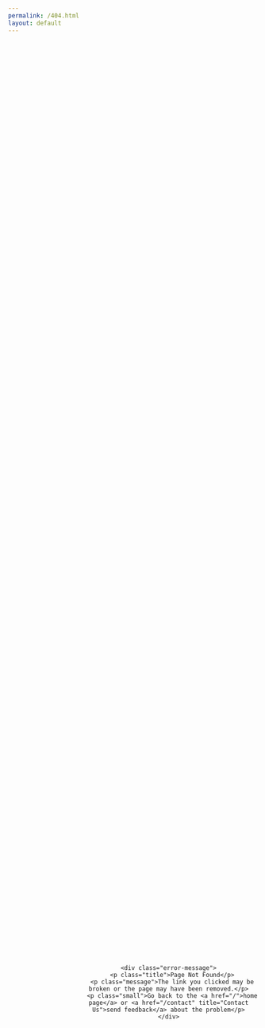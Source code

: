 ```yaml
---
permalink: /404.html
layout: default
---
```


  <div class="error-message-container">

    <div class="error-message">
      <p class="title">Page Not Found</p>
      <p class="message">The link you clicked may be broken or the page may have been removed.</p>
      <p class="small">Go back to the <a href="/">home page</a> or <a href="/contact" title="Contact Us">send feedback</a> about the problem</p>
    </div>

  </div>


  <script src="//use.typekit.net/tdi5ghm.js" async=""></script>
  <script type="text/javascript">
    (function(d) {
      var config = {
          kitId: 'tdi5ghm',
          scriptTimeout: 3000
        },
        h = d.documentElement,
        t = setTimeout(function() {
          h.className = h.className.replace(/\bwf-loading\b/g, "") + " wf-inactive";
        }, config.scriptTimeout),
        tk = d.createElement("script"),
        f = false,
        s = d.getElementsByTagName("script")[0],
        a;
      h.className += " wf-loading";
      tk.src = '//use.typekit.net/' + config.kitId + '.js';
      tk.async = true;
      tk.onload = tk.onreadystatechange = function() {
        a = this.readyState;
        if (f || a && a != "complete" && a != "loaded") return;
        f = true;
        clearTimeout(t);
        try {
          Typekit.load(config)
        } catch (e) {}
      };
      s.parentNode.insertBefore(tk, s)
    })(document);
  </script>

  <link href="//fonts.googleapis.com/css?family=Open+Sans:300" rel="stylesheet" type="text/css">

  <style>
    .small,
    .title {
      letter-spacing: 1px;
      text-transform: uppercase
    }

    body,
    html {
      width: 100%;
      height: 100%
    }

    body {
      background: url(https://s3.amazonaws.com/www.invisionapp.com/assets/img/wallpapers/404.jpg) center center no-repeat fixed;
      background-size: cover;
      -webkit-font-smoothing: antialiased;
      margin: 0;
      display: table;
      vertical-align: middle
    }

    body a {
      color: #f36;
      text-decoration: none
    }

    body a:hover {
      color: #f42156
    }

    .error-message-container {
      position: relative;
      display: table-cell;
      vertical-align: middle;
      width: 100%;
      text-align: center
    }

    .error-message {
      max-width: 510px;
      margin: 0 auto;
      padding: 100px 20px 30px
    }

    .title {
      font: 600 45px/1.5em brandon-grotesque, sans-serif;
      color: #3b4450;
      margin-top: -240px;
      margin-bottom: 5px
    }

    .message {
      font: 300 30px/1.5em "Open Sans", open-sans, sans-serif;
      color: #fff
    }

    .small {
      font: 600 12px/1.5em brandon-grotesque, sans-serif;
      color: #747c83
    }

    @media(max-width:475px) {
      .title {
        font-size: 35px
      }

      .message {
        font-size: 20px
      }

      .small {
        width: 300px;
        margin-left: auto;
        margin-right: auto
      }
    }

    @media(max-height:750px) {
      .title {
        margin-top: -100px
      }
    }

    @media(max-height:580px) {
      .logo {
        top: 40px
      }
    }

    @media(max-height:500px) {
      .title {
        margin-top: 0
      }
    }

    @media(max-height:370px) {
      .logo {
        top: 20px
      }
    }
  </style>
  <style type="text/css">
    .tk-brandon-grotesque {
      font-family: "brandon-grotesque", sans-serif;
    }
  </style>
  <style type="text/css">
    @font-face {
      font-family: brandon-grotesque;
      src: url(https://use.typekit.net/af/1da05b/0000000000000000000132df/27/l?primer=7cdcb44be4a7db8877ffa5c0007b8dd865b3bbc383831fe2ea177f62257a9191&fvd=n4&v=3) format("woff2"), url(https://use.typekit.net/af/1da05b/0000000000000000000132df/27/d?primer=7cdcb44be4a7db8877ffa5c0007b8dd865b3bbc383831fe2ea177f62257a9191&fvd=n4&v=3) format("woff"), url(https://use.typekit.net/af/1da05b/0000000000000000000132df/27/a?primer=7cdcb44be4a7db8877ffa5c0007b8dd865b3bbc383831fe2ea177f62257a9191&fvd=n4&v=3) format("opentype");
      font-weight: 400;
      font-style: normal;
    }

    @font-face {
      font-family: brandon-grotesque;
      src: url(https://use.typekit.net/af/32d3ee/0000000000000000000132e0/27/l?primer=7cdcb44be4a7db8877ffa5c0007b8dd865b3bbc383831fe2ea177f62257a9191&fvd=i4&v=3) format("woff2"), url(https://use.typekit.net/af/32d3ee/0000000000000000000132e0/27/d?primer=7cdcb44be4a7db8877ffa5c0007b8dd865b3bbc383831fe2ea177f62257a9191&fvd=i4&v=3) format("woff"), url(https://use.typekit.net/af/32d3ee/0000000000000000000132e0/27/a?primer=7cdcb44be4a7db8877ffa5c0007b8dd865b3bbc383831fe2ea177f62257a9191&fvd=i4&v=3) format("opentype");
      font-weight: 400;
      font-style: italic;
    }

    @font-face {
      font-family: brandon-grotesque;
      src: url(https://use.typekit.net/af/8f4e31/0000000000000000000132e3/27/l?primer=7cdcb44be4a7db8877ffa5c0007b8dd865b3bbc383831fe2ea177f62257a9191&fvd=n7&v=3) format("woff2"), url(https://use.typekit.net/af/8f4e31/0000000000000000000132e3/27/d?primer=7cdcb44be4a7db8877ffa5c0007b8dd865b3bbc383831fe2ea177f62257a9191&fvd=n7&v=3) format("woff"), url(https://use.typekit.net/af/8f4e31/0000000000000000000132e3/27/a?primer=7cdcb44be4a7db8877ffa5c0007b8dd865b3bbc383831fe2ea177f62257a9191&fvd=n7&v=3) format("opentype");
      font-weight: 700;
      font-style: normal;
    }

    @font-face {
      font-family: brandon-grotesque;
      src: url(https://use.typekit.net/af/383ab4/0000000000000000000132e4/27/l?primer=7cdcb44be4a7db8877ffa5c0007b8dd865b3bbc383831fe2ea177f62257a9191&fvd=i7&v=3) format("woff2"), url(https://use.typekit.net/af/383ab4/0000000000000000000132e4/27/d?primer=7cdcb44be4a7db8877ffa5c0007b8dd865b3bbc383831fe2ea177f62257a9191&fvd=i7&v=3) format("woff"), url(https://use.typekit.net/af/383ab4/0000000000000000000132e4/27/a?primer=7cdcb44be4a7db8877ffa5c0007b8dd865b3bbc383831fe2ea177f62257a9191&fvd=i7&v=3) format("opentype");
      font-weight: 700;
      font-style: italic;
    }

    @font-face {
      font-family: brandon-grotesque;
      src: url(https://use.typekit.net/af/333a5f/0000000000000000000132db/27/l?primer=7cdcb44be4a7db8877ffa5c0007b8dd865b3bbc383831fe2ea177f62257a9191&fvd=n1&v=3) format("woff2"), url(https://use.typekit.net/af/333a5f/0000000000000000000132db/27/d?primer=7cdcb44be4a7db8877ffa5c0007b8dd865b3bbc383831fe2ea177f62257a9191&fvd=n1&v=3) format("woff"), url(https://use.typekit.net/af/333a5f/0000000000000000000132db/27/a?primer=7cdcb44be4a7db8877ffa5c0007b8dd865b3bbc383831fe2ea177f62257a9191&fvd=n1&v=3) format("opentype");
      font-weight: 100;
      font-style: normal;
    }

    @font-face {
      font-family: brandon-grotesque;
      src: url(https://use.typekit.net/af/2f8f3d/0000000000000000000132dd/27/l?primer=7cdcb44be4a7db8877ffa5c0007b8dd865b3bbc383831fe2ea177f62257a9191&fvd=n3&v=3) format("woff2"), url(https://use.typekit.net/af/2f8f3d/0000000000000000000132dd/27/d?primer=7cdcb44be4a7db8877ffa5c0007b8dd865b3bbc383831fe2ea177f62257a9191&fvd=n3&v=3) format("woff"), url(https://use.typekit.net/af/2f8f3d/0000000000000000000132dd/27/a?primer=7cdcb44be4a7db8877ffa5c0007b8dd865b3bbc383831fe2ea177f62257a9191&fvd=n3&v=3) format("opentype");
      font-weight: 300;
      font-style: normal;
    }

    @font-face {
      font-family: brandon-grotesque;
      src: url(https://use.typekit.net/af/d8f71f/0000000000000000000132e1/27/l?primer=7cdcb44be4a7db8877ffa5c0007b8dd865b3bbc383831fe2ea177f62257a9191&fvd=n5&v=3) format("woff2"), url(https://use.typekit.net/af/d8f71f/0000000000000000000132e1/27/d?primer=7cdcb44be4a7db8877ffa5c0007b8dd865b3bbc383831fe2ea177f62257a9191&fvd=n5&v=3) format("woff"), url(https://use.typekit.net/af/d8f71f/0000000000000000000132e1/27/a?primer=7cdcb44be4a7db8877ffa5c0007b8dd865b3bbc383831fe2ea177f62257a9191&fvd=n5&v=3) format("opentype");
      font-weight: 500;
      font-style: normal;
    }

    @font-face {
      font-family: brandon-grotesque;
      src: url(https://use.typekit.net/af/ba2c35/0000000000000000000132e2/27/l?primer=7cdcb44be4a7db8877ffa5c0007b8dd865b3bbc383831fe2ea177f62257a9191&fvd=i5&v=3) format("woff2"), url(https://use.typekit.net/af/ba2c35/0000000000000000000132e2/27/d?primer=7cdcb44be4a7db8877ffa5c0007b8dd865b3bbc383831fe2ea177f62257a9191&fvd=i5&v=3) format("woff"), url(https://use.typekit.net/af/ba2c35/0000000000000000000132e2/27/a?primer=7cdcb44be4a7db8877ffa5c0007b8dd865b3bbc383831fe2ea177f62257a9191&fvd=i5&v=3) format("opentype");
      font-weight: 500;
      font-style: italic;
    }
  </style>